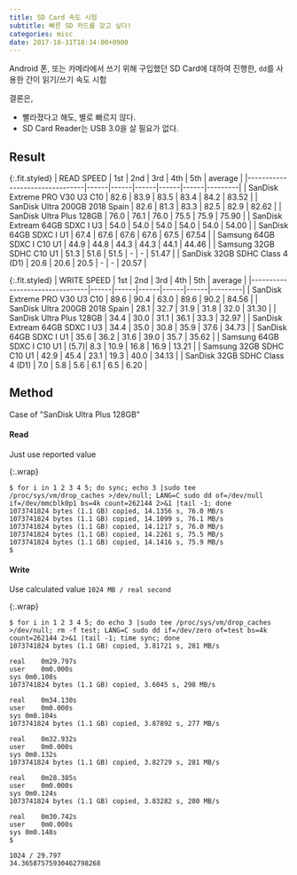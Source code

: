 ```yaml
---
title: SD Card 속도 시험
subtitle: 빠른 SD 카드를 갖고 싶다!
categories: misc
date: 2017-10-31T18:34:00+0900
---
```

Android 폰, 또는 카메라에서 쓰기 위해 구입했던 SD Card에 대하여 진행한,
`dd`를 사용한 간이 읽기/쓰기 속도 시험

결론은,

* 빨라졌다고 해도, 별로 빠르지 않다.
* SD Card Reader는 USB 3.0을 살 필요가 없다.


## Result

{:.fit.styled}
| READ SPEED                     | 1st  | 2nd  | 3rd  | 4th  | 5th  | average |
|--------------------------------|------|------|------|------|------|---------|
| SanDisk Extreme PRO V30 U3 C10 | 82.6 | 83.9 | 83.5 | 83.4 | 84.2 |   83.52 |
| SanDisk Ultra 200GB 2018 Spain | 82.6 | 81.3 | 83.3 | 82.5 | 82.9 |   82.62 |
| SanDisk Ultra Plus 128GB       | 76.0 | 76.1 | 76.0 | 75.5 | 75.9 |   75.90 |
| SanDisk Extream 64GB SDXC I U3 | 54.0 | 54.0 | 54.0 | 54.0 | 54.0 |   54.00 |
| SanDisk 64GB SDXC I U1         | 67.4 | 67.6 | 67.6 | 67.6 | 67.5 |   67.54 |
| Samsung 64GB SDXC I C10 U1     | 44.9 | 44.8 | 44.3 | 44.3 | 44.1 |   44.46 |
| Samsung 32GB SDHC C10 U1       | 51.3 | 51.6 | 51.5 | -    | -    |   51.47 |
| SanDisk 32GB SDHC Class 4 (D1) | 20.6 | 20.6 | 20.5 | -    | -    |   20.57 |

{:.fit.styled}
| WRITE SPEED                    | 1st  | 2nd  | 3rd  | 4th  | 5th  | average |
|--------------------------------|------|------|------|------|------|---------|
| SanDisk Extreme PRO V30 U3 C10 | 89.6 | 90.4 | 63.0 | 89.6 | 90.2 |   84.56 |
| SanDisk Ultra 200GB 2018 Spain | 28.1 | 32.7 | 31.9 | 31.8 | 32.0 |   31.30 |
| SanDisk Ultra Plus 128GB       | 34.4 | 30.0 | 31.1 | 36.1 | 33.3 |   32.97 |
| SanDisk Extream 64GB SDXC I U3 | 34.4 | 35.0 | 30.8 | 35.9 | 37.6 |   34.73 |
| SanDisk 64GB SDXC I U1         | 35.6 | 36.2 | 31.6 | 39.0 | 35.7 |   35.62 |
| Samsung 64GB SDXC I C10 U1     | (5.7)|  8.3 | 10.9 | 16.8 | 16.9 |   13.21 |
| Samsung 32GB SDHC C10 U1       | 42.9 | 45.4 | 23.1 | 19.3 | 40.0 |   34.13 |
| SanDisk 32GB SDHC Class 4 (D1) |  7.0 |  5.8 |  5.6 |  6.1 |  6.5 |    6.20 |



## Method

Case of "SanDisk Ultra Plus 128GB"

#### Read

Just use reported value

{:.wrap}
```console
$ for i in 1 2 3 4 5; do sync; echo 3 |sudo tee /proc/sys/vm/drop_caches >/dev/null; LANG=C sudo dd of=/dev/null if=/dev/mmcblk0p1 bs=4k count=262144 2>&1 |tail -1; done
1073741824 bytes (1.1 GB) copied, 14.1356 s, 76.0 MB/s
1073741824 bytes (1.1 GB) copied, 14.1099 s, 76.1 MB/s
1073741824 bytes (1.1 GB) copied, 14.1217 s, 76.0 MB/s
1073741824 bytes (1.1 GB) copied, 14.2261 s, 75.5 MB/s
1073741824 bytes (1.1 GB) copied, 14.1416 s, 75.9 MB/s
$ 
```

#### Write

Use calculated value `1024 MB / real second`

{:.wrap}
```console
$ for i in 1 2 3 4 5; do echo 3 |sudo tee /proc/sys/vm/drop_caches >/dev/null; rm -f test; LANG=C sudo dd if=/dev/zero of=test bs=4k count=262144 2>&1 |tail -1; time sync; done
1073741824 bytes (1.1 GB) copied, 3.81721 s, 281 MB/s

real	0m29.797s
user	0m0.000s
sys	0m0.108s
1073741824 bytes (1.1 GB) copied, 3.6045 s, 298 MB/s

real	0m34.130s
user	0m0.000s
sys	0m0.104s
1073741824 bytes (1.1 GB) copied, 3.87892 s, 277 MB/s

real	0m32.932s
user	0m0.000s
sys	0m0.132s
1073741824 bytes (1.1 GB) copied, 3.82729 s, 281 MB/s

real	0m28.385s
user	0m0.000s
sys	0m0.124s
1073741824 bytes (1.1 GB) copied, 3.83282 s, 280 MB/s

real	0m30.742s
user	0m0.000s
sys	0m0.148s
$ 
```

```
1024 / 29.797
34.36587575930462798268
```
